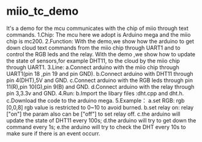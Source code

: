miio_tc_demo
============

It's a demo for the mcu communicates with the chip of miio through text commands. 
1.Chip:
    The mcu here we adopt is Arduino mega and the miio chip is mc200.
2.Function:
    With the demo,we show how the arduino to get down cloud text commands from the miio chip through UART1 and to control the RGB leds and the relay.
    With the demo ,we show how to update the state of sensors,for example DHT11, to the cloud by the miio chip through UART1.
3.Line:
    a.Connect arduino with the miio chip through UART1(pin 18 ,pin 19 and pin GND).
    b.Connect arduino with DHT11 through pin 4(DHT),5V and GND.
    c.Connect arduino with the RGB leds through pin 11(R),pin 10(G),pin 9(B) and GND.
    d.Connect arduino with the relay through pin 3,3.3v and GND.
4.Run:
    b.Import the libary files :dht.cpp and dht.h. 
    c.Download the code to the arduino mega.
5.Example：
    a.set RGB:
        rgb  [0,0,8]
        rgb value is restricted to 0~10 to avoid burned.
    b.set relay on: relay  ["on"]
        the param also can be ["off"] to set relay off.
    c.the arduino will update the state of DHT11 every 100s;
    d.the arduino will try to get down the command every 1s;
    e.the arduino will try to check the DHT every 10s to make sure if there is an event occurr.
